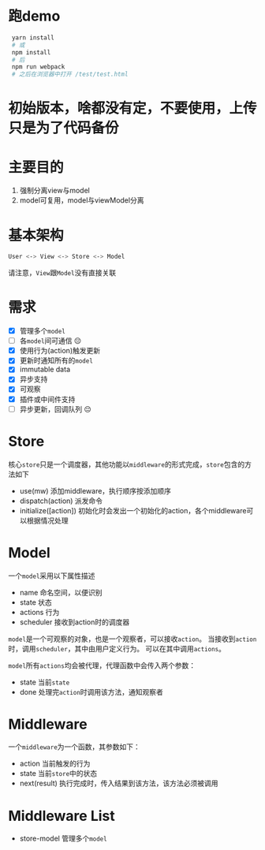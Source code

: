 # 跑demo
```bash
 yarn install
 # 或
 npm install
 # 后
 npm run webpack
 # 之后在浏览器中打开 /test/test.html
```

# 初始版本，啥都没有定，不要使用，上传只是为了代码备份

# 主要目的
1. 强制分离view与model
2. model可复用，model与viewModel分离

# 基本架构
```bash
User <-> View <-> Store <-> Model 
```
请注意，`View`跟`Model`没有直接关联


# 需求
+ [x] 管理多个`model`
+ [ ] 各`model`间可通信 :pensive:
+ [x] 使用行为(action)触发更新
+ [x] 更新时通知所有的`model`
+ [x] immutable data
+ [x] 异步支持
+ [x] 可观察
+ [x] 插件或中间件支持
+ [ ] 异步更新，回调队列 :pensive:

# Store
核心`store`只是一个调度器，其他功能以`middleware`的形式完成，`store`包含的方法如下
+ use(mw) 添加middleware，执行顺序按添加顺序
+ dispatch(action) 派发命令
+ initialize([action]) 初始化时会发出一个初始化的action，各个middleware可以根据情况处理

# Model
一个`model`采用以下属性描述
+ name      命名空间，以便识别
+ state     状态
+ actions   行为
+ scheduler 接收到action时的调度器

`model`是一个可观察的对象，也是一个观察者，可以接收`action`。
当接收到`action`时，调用`scheduler`，其中由用户定义行为。
可以在其中调用`actions`。

`model`所有`actions`均会被代理，代理函数中会传入两个参数：
+ state   当前`state`
+ done    处理完`action`时调用该方法，通知观察者

# Middleware
一个`middleware`为一个函数，其参数如下：
+ action   当前触发的行为
+ state    当前`store`中的状态
+ next(result)     执行完成时，传入结果到该方法，该方法必须被调用

# Middleware List
+ store-model
  管理多个`model`
 